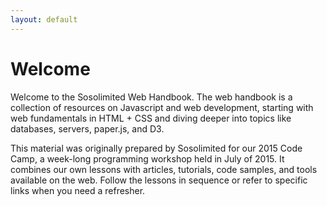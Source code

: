 ```yaml
---
layout: default
---
```


<h1 class="title">Welcome</h1>

Welcome to the Sosolimited Web Handbook. The web handbook is a collection of resources on Javascript and web development, starting with web fundamentals in HTML + CSS and diving deeper into topics like databases, servers, paper.js, and D3. 

This material was originally prepared by Sosolimited for our 2015 Code Camp, a week-long programming workshop held in July of 2015. It combines our own lessons with articles, tutorials, code samples, and tools available on the web. Follow the lessons in sequence or refer to specific links when you need a refresher.


